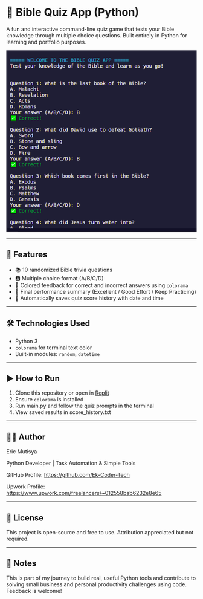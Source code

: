# 📖 Bible Quiz App (Python)

A fun and interactive command-line quiz game that tests your Bible knowledge through multiple choice questions. Built entirely in Python for learning and portfolio purposes.

![Bible Quiz Screenshot](bible_quiz_screenshot.png)

---

## 🔹 Features

- 📚 10 randomized Bible trivia questions
- 🅰️ Multiple choice format (A/B/C/D)
- 🎨 Colored feedback for correct and incorrect answers using `colorama`
- 💯 Final performance summary (Excellent / Good Effort / Keep Practicing)
- 💾 Automatically saves quiz score history with date and time

---

## 🛠️ Technologies Used

- Python 3
- `colorama` for terminal text color
- Built-in modules: `random`, `datetime`

---

## ▶️ How to Run

1. Clone this repository or open in [Replit](https://replit.com)
2. Ensure `colorama` is installed
3. Run main.py and follow the quiz prompts in the terminal
4. View saved results in score_history.txt

---

## 🧑‍💻 Author

Eric Mutisya

Python Developer | Task Automation & Simple Tools

GitHub Profile: https://github.com/Ek-Coder-Tech

Upwork Profile: https://www.upwork.com/freelancers/~012558bab6232e8e65

---

## 📜 License
This project is open-source and free to use.
Attribution appreciated but not required.

---

## 📌 Notes
This is part of my journey to build real, useful Python tools and contribute to solving small business and personal productivity challenges using code. Feedback is welcome!
